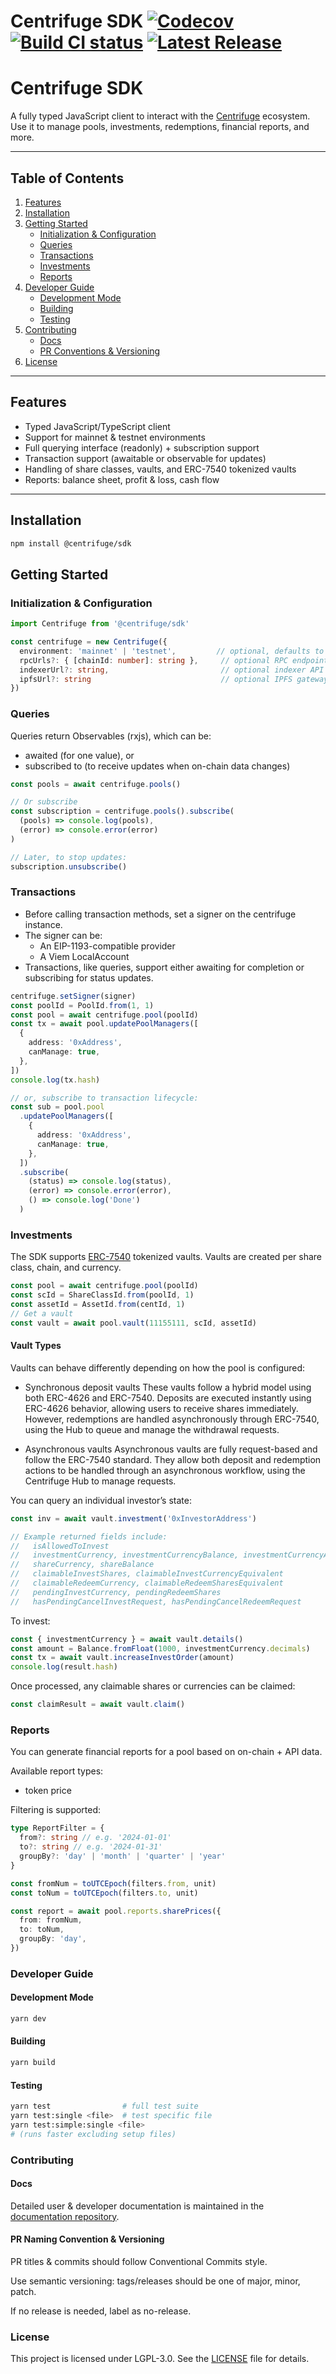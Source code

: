 # Centrifuge SDK [![Codecov](https://codecov.io/gh/centrifuge/sdk/graph/badge.svg?token=Q2yU8QfefP)](https://codecov.io/gh/centrifuge/sdk) [![Build CI status](https://github.com/centrifuge/sdk/actions/workflows/build-test-report.yml/badge.svg)](https://github.com/centrifuge/sdk/actions/workflows/build-test-report.yml) [![Latest Release](https://img.shields.io/github/v/release/centrifuge/sdk?sort=semver)](https://github.com/centrifuge/sdk/releases/latest)

# Centrifuge SDK

A fully typed JavaScript client to interact with the [Centrifuge](https://centrifuge.io) ecosystem. Use it to manage pools, investments, redemptions, financial reports, and more.

---

## Table of Contents

1. [Features](#features)
2. [Installation](#installation)
3. [Getting Started](#getting-started)
   - [Initialization & Configuration](#initialization--configuration)
   - [Queries](#queries)
   - [Transactions](#transactions)
   - [Investments](#investments)
   - [Reports](#reports)
4. [Developer Guide](#developer-guide)
   - [Development Mode](#development-mode)
   - [Building](#building)
   - [Testing](#testing)
5. [Contributing](#contributing)
   - [Docs](#docs)
   - [PR Conventions & Versioning](#pr-naming-convention--versioning)
6. [License](#license)

---

## Features

- Typed JavaScript/TypeScript client
- Support for mainnet & testnet environments
- Full querying interface (readonly) + subscription support
- Transaction support (awaitable or observable for updates)
- Handling of share classes, vaults, and ERC-7540 tokenized vaults
- Reports: balance sheet, profit & loss, cash flow

---

## Installation

```bash
npm install @centrifuge/sdk
```

## Getting Started

### Initialization & Configuration

```typescript
import Centrifuge from '@centrifuge/sdk'

const centrifuge = new Centrifuge({
  environment: 'mainnet' | 'testnet',         // optional, defaults to 'mainnet'
  rpcUrls?: { [chainId: number]: string },     // optional RPC endpoints
  indexerUrl?: string,                         // optional indexer API URL
  ipfsUrl?: string                             // optional IPFS gateway, default: https://centrifuge.mypinata.cloud
})
```

### Queries

Queries return Observables (rxjs), which can be:

- awaited (for one value), or
- subscribed to (to receive updates when on-chain data changes)

```typescript
const pools = await centrifuge.pools()

// Or subscribe
const subscription = centrifuge.pools().subscribe(
  (pools) => console.log(pools),
  (error) => console.error(error)
)

// Later, to stop updates:
subscription.unsubscribe()
```

### Transactions

- Before calling transaction methods, set a signer on the centrifuge instance.
- The signer can be:
  - An EIP-1193-compatible provider
  - A Viem LocalAccount
- Transactions, like queries, support either awaiting for completion or subscribing for status updates.

```typescript
centrifuge.setSigner(signer)
const poolId = PoolId.from(1, 1)
const pool = await centrifuge.pool(poolId)
const tx = await pool.updatePoolManagers([
  {
    address: '0xAddress',
    canManage: true,
  },
])
console.log(tx.hash)

// or, subscribe to transaction lifecycle:
const sub = pool.pool
  .updatePoolManagers([
    {
      address: '0xAddress',
      canManage: true,
    },
  ])
  .subscribe(
    (status) => console.log(status),
    (error) => console.error(error),
    () => console.log('Done')
  )
```

### Investments

The SDK supports [ERC-7540](https://eips.ethereum.org/EIPS/eip-7540) tokenized vaults. Vaults are created per share class, chain, and currency.

```typescript
const pool = await centrifuge.pool(poolId)
const scId = ShareClassId.from(poolId, 1)
const assetId = AssetId.from(centId, 1)
// Get a vault
const vault = await pool.vault(11155111, scId, assetId)
```

#### Vault Types

Vaults can behave differently depending on how the pool is configured:

- Synchronous deposit vaults
  These vaults follow a hybrid model using both ERC-4626 and ERC-7540. Deposits are executed instantly using ERC-4626 behavior, allowing users to receive shares immediately. However, redemptions are handled asynchronously through ERC-7540, using the Hub to queue and manage the withdrawal requests.

- Asynchronous vaults
  Asynchronous vaults are fully request-based and follow the ERC-7540 standard. They allow both deposit and redemption actions to be handled through an asynchronous workflow, using the Centrifuge Hub to manage requests.

You can query an individual investor’s state:

```typescript
const inv = await vault.investment('0xInvestorAddress')

// Example returned fields include:
//   isAllowedToInvest
//   investmentCurrency, investmentCurrencyBalance, investmentCurrencyAllowance
//   shareCurrency, shareBalance
//   claimableInvestShares, claimableInvestCurrencyEquivalent
//   claimableRedeemCurrency, claimableRedeemSharesEquivalent
//   pendingInvestCurrency, pendingRedeemShares
//   hasPendingCancelInvestRequest, hasPendingCancelRedeemRequest
```

To invest:

```typescript
const { investmentCurrency } = await vault.details()
const amount = Balance.fromFloat(1000, investmentCurrency.decimals)
const tx = await vault.increaseInvestOrder(amount)
console.log(result.hash)
```

Once processed, any claimable shares or currencies can be claimed:

```typescript
const claimResult = await vault.claim()
```

### Reports

You can generate financial reports for a pool based on on-chain + API data.

Available report types:

- token price

Filtering is supported:

```typescript
type ReportFilter = {
  from?: string // e.g. '2024-01-01'
  to?: string // e.g. '2024-01-31'
  groupBy?: 'day' | 'month' | 'quarter' | 'year'
}

const fromNum = toUTCEpoch(filters.from, unit)
const toNum = toUTCEpoch(filters.to, unit)

const report = await pool.reports.sharePrices({
  from: fromNum,
  to: toNum,
  groupBy: 'day',
})
```

### Developer Guide

#### Development Mode

```bash
yarn dev
```

#### Building

```bash
yarn build
```

#### Testing

```bash
yarn test                # full test suite
yarn test:single <file>  # test specific file
yarn test:simple:single <file>
# (runs faster excluding setup files)
```

### Contributing

#### Docs

Detailed user & developer documentation is maintained in the [documentation repository](https://github.com/centrifuge/documentation/tree/main/docs/developer/centrifuge-sdk).

#### PR Naming Convention & Versioning

PR titles & commits should follow Conventional Commits style.

Use semantic versioning: tags/releases should be one of major, minor, patch.

If no release is needed, label as no-release.

### License

This project is licensed under LGPL-3.0.
See the [LICENSE](./LICENSE) file for details.
